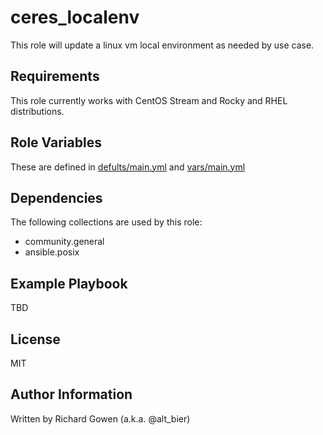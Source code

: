 ceres_localenv
============

This role will update a linux vm local environment as needed by use case.

Requirements
------------

This role currently works with CentOS Stream and Rocky and RHEL distributions.

Role Variables
--------------

These are defined in [defults/main.yml](defults/main.yml) and [vars/main.yml](vars/main.yml)

Dependencies
------------

The following collections are used by this role:
*  community.general
*  ansible.posix

Example Playbook
----------------

TBD

License
-------

MIT

Author Information
------------------

Written by Richard Gowen (a.k.a. @alt_bier)
